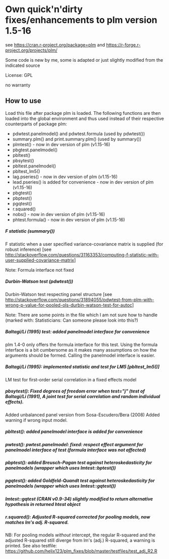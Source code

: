 # Own quick'n'dirty fixes/enhancements to plm version 1.5-16
see https://cran.r-project.org/package=plm and https://r-forge.r-project.org/projects/plm/

Some code is new by me, some is adapted or just slightly modified from the indicated source

License: GPL

no warranty

## How to use
 
 Load this file after package plm is loaded. The following functions are then loaded into the global environment and thus used instead of their respective counterparts of package plm:
   - pdwtest.panelmodel() and pdwtest.formula (used by pdwtest())
   - summary.plm() and print.summary.plm() (used by summary())
   - plmtest() - now in dev version of plm (v1.15-16)
   - pbgtest.panelmodel() 
   - pbltest()
   - pbsytest()
   - pbltest.panelmodel()
   - pbltest_lm5()
   - lag.pseries()  - now in dev version of plm (v1.15-16)
   - lead.pseries() is added for convenience  - now in dev version of plm (v1.15-16)
   - pbgtest()
   - pbptest()
   - pgqtest()
   - r.squared()
   - nobs()  - now in dev version of plm (v1.15-16)
   - phtest.formula()  - now in dev version of plm (v1.15-16)



##### F statistic (summary())
 F statistic when a user specified variance-covariance matrix is supplied (for robust inference)
 [see http://stackoverflow.com/questions/31163353/computing-f-statistic-with-user-supplied-covariance-matrix]

 Note: Formula interface not fixed

##### Durbin-Watson test (pdwtest())
 Durbin-Watson test respecting panel structure
  [see http://stackoverflow.com/questions/31894055/pdwtest-from-plm-with-wrong-p-value-for-pooled-ols-durbin-watson-test-for-autoc]

Note: There are some points in the file which I am not sure how to handle
       (marked with:  Statisticians: Can someone please look into this?)


##### Baltagi/Li (1995) test: added panelmodel interface for convenience
plm 1.4-0 only offers the formula interface for this test. Using the formula interface is a bit cumbersome as it makes many assumptions on how the arguments should be formed. Calling the panelmodel interface is easier.

##### Baltagi/Li (1995): implemented statistic and test for LM5 [pbltest_lm5()]
LM test for first-order serial correlation in a fixed effects model

##### pbsytest(): Fixed degrees of freedom error when test="j" (test of Baltagi/Li (1991), A joint test for serial correlation and random individual effects).
 Added unbalanced panel version from Sosa-Escudero/Bera (2008)
 Added warning if wrong input model.

##### pbltest(): added panelmodel interface is added for convenience

##### pwtest(): pwtest.panelmodel: fixed: respect effect argument for panelmodel interface of test (formula interface was not affected)

##### pbptest(): added Breusch-Pagan test against heteroskedasticity for panelmodels (wrapper which uses lmtest::bptest())

#####  pgqtest(): added Goldfeld-Quandt test against heteroskedasticity for panelmodels (wrapper which uses lmtest::gqtest())

#####  lmtest::gqtest (CRAN v0.9-34) slightly modified to return alternative hypothesis in returned htest object

#####  r.squared(): Adjusted R-squared corrected for pooling models, now matches lm's adj. R-squared.
NB: For pooling models _without_ intercept, the regular R-squared and the adjusted R-squared still diverge from lm's (adj.) R-squared, a warning is printed. See also testfile: https://github.com/helix123/plm_fixes/blob/master/testfiles/test_adj_R2.R
